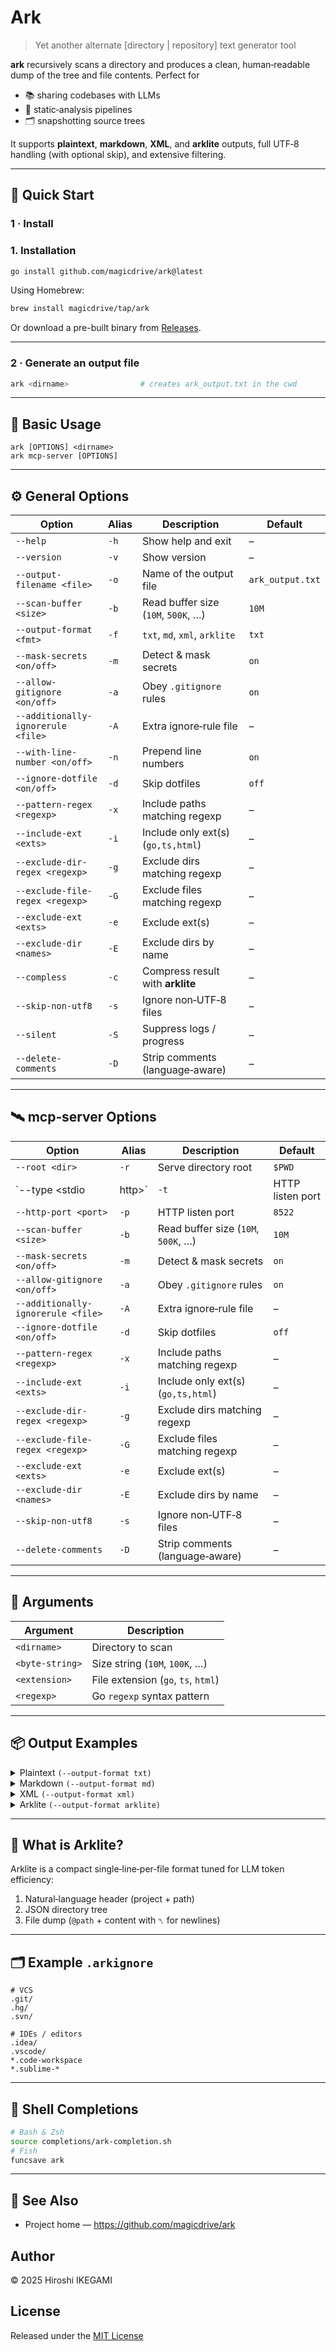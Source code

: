 
# Ark

> Yet another alternate \[directory | repository\] text generator tool

**ark** recursively scans a directory and produces a clean, human‑readable dump of the tree and file contents. Perfect for

* 📚 sharing codebases with LLMs
* 🧪 static‑analysis pipelines
* 🗂️ snapshotting source trees

It supports **plaintext**, **markdown**, **XML**, and **arklite** outputs, full UTF‑8 handling (with optional skip), and extensive filtering.

---

## 🚀 Quick Start

### 1 · Install

### 1. Installation

```bash
go install github.com/magicdrive/ark@latest
```

Using Homebrew:

```bash
brew install magicdrive/tap/ark
```

Or download a pre-built binary from [Releases](https://github.com/magicdrive/ark/releases).

---

### 2 · Generate an output file

```bash
ark <dirname>                # creates ark_output.txt in the cwd
```

---

## 🧰 Basic Usage

```text
ark [OPTIONS] <dirname>
ark mcp-server [OPTIONS]
```

---
<!--
## 📂 Sub‑commands

| Command      | Description                    |
|--------------|--------------------------------|
| `mcp-server` | Run Ark as an HTTP MCP server. |


---
-->

## ⚙️ General Options

| Option | Alias | Description | Default |
|--------|-------|-------------|---------|
| `--help` | `-h` | Show help and exit | – |
| `--version` | `-v` | Show version | – |
| `--output-filename <file>` | `-o` | Name of the output file | `ark_output.txt` |
| `--scan-buffer <size>` | `-b` | Read buffer size (`10M`, `500K`, …) | `10M` |
| `--output-format <fmt>` | `-f` | `txt`, `md`, `xml`, `arklite` | `txt` |
| `--mask-secrets <on/off>` | `-m` | Detect & mask secrets | `on` |
| `--allow-gitignore <on/off>` | `-a` | Obey `.gitignore` rules | `on` |
| `--additionally-ignorerule <file>` | `-A` | Extra ignore‑rule file | – |
| `--with-line-number <on/off>` | `-n` | Prepend line numbers | `on` |
| `--ignore-dotfile <on/off>` | `-d` | Skip dotfiles | `off` |
| `--pattern-regex <regexp>` | `-x` | Include paths matching regexp | – |
| `--include-ext <exts>` | `-i` | Include only ext(s) (`go,ts,html`) | – |
| `--exclude-dir-regex <regexp>` | `-g` | Exclude dirs matching regexp | – |
| `--exclude-file-regex <regexp>` | `-G` | Exclude files matching regexp | – |
| `--exclude-ext <exts>` | `-e` | Exclude ext(s) | – |
| `--exclude-dir <names>` | `-E` | Exclude dirs by name | – |
| `--compless` | `-c` | Compress result with **arklite** | – |
| `--skip-non-utf8` | `-s` | Ignore non‑UTF‑8 files | – |
| `--silent` | `-S` | Suppress logs / progress | – |
| `--delete-comments` | `-D` | Strip comments (language‑aware) | – |

---

## 🛰  mcp‑server Options

| Option | Alias | Description | Default |
|--------|-------|-------------|---------|
| `--root <dir>` | `-r` | Serve directory root | `$PWD` |
| `--type <stdio|http>` | `-t` | HTTP listen port | `stdio` |
| `--http-port <port>` | `-p` | HTTP listen port | `8522` |
| `--scan-buffer <size>` | `-b` | Read buffer size (`10M`, `500K`, …) | `10M` |
| `--mask-secrets <on/off>` | `-m` | Detect & mask secrets | `on` |
| `--allow-gitignore <on/off>` | `-a` | Obey `.gitignore` rules | `on` |
| `--additionally-ignorerule <file>` | `-A` | Extra ignore‑rule file | – |
| `--ignore-dotfile <on/off>` | `-d` | Skip dotfiles | `off` |
| `--pattern-regex <regexp>` | `-x` | Include paths matching regexp | – |
| `--include-ext <exts>` | `-i` | Include only ext(s) (`go,ts,html`) | – |
| `--exclude-dir-regex <regexp>` | `-g` | Exclude dirs matching regexp | – |
| `--exclude-file-regex <regexp>` | `-G` | Exclude files matching regexp | – |
| `--exclude-ext <exts>` | `-e` | Exclude ext(s) | – |
| `--exclude-dir <names>` | `-E` | Exclude dirs by name | – |
| `--skip-non-utf8` | `-s` | Ignore non‑UTF‑8 files | – |
| `--delete-comments` | `-D` | Strip comments (language‑aware) | – |

---

## 📝 Arguments

| Argument | Description |
|----------|-------------|
| `<dirname>` | Directory to scan |
| `<byte-string>` | Size string (`10M`, `100K`, …) |
| `<extension>` | File extension (`go`, `ts`, `html`) |
| `<regexp>` | Go `regexp` syntax pattern |

---

## 📦 Output Examples

<details>
<summary>Plaintext <code>(--output-format txt)</code></summary>

```text
example_project
├── main.go
└── sub
    └── sub.txt

=== sub/sub.txt ===
hello world
```
</details>

<details>
<summary>Markdown <code>(--output-format md)</code></summary>

````markdown
# Project Tree
```
example_project
├── main.go
└── sub
    └── sub.txt
```

---

# File: sub/sub.txt
```txt
hello world
```
````
</details>

<details>
<summary>XML <code>(--output-format xml)</code></summary>

```xml
<?xml version="1.0" encoding="UTF-8"?>
<ProjectDump>
  <Description>
    <ProjectName>example_project</ProjectName>
    <ProjectPath>/abs/path/example_project</ProjectPath>
  </Description>
  <Tree><![CDATA[
example_project
├── main.go
└── sub
    └── sub.txt
  ]]></Tree>
  <Files>
    <File path="main.go"><![CDATA[
package main
func main() { println("hello") }
    ]]></File>
    <File path="sub/sub.txt"><![CDATA[
hello world
    ]]></File>
  </Files>
</ProjectDump>
```
</details>

<details>
<summary>Arklite <code>(--output-format arklite)</code></summary>

```
# Arklite Format: example_project (/abs/path/example_project)

## Directory Tree (JSON)
{"name":"example_project","type":"directory","children":[{"name":"main.go","type":"file"},{"name":"sub","type":"directory","children":[{"name":"sub.txt","type":"file"}]}]}

## File Dump
@main.go
package main␤func main(){␤println("hello")␤}
@sub/sub.txt
hello world
```
</details>

---

## 🤔 What is Arklite?

Arklite is a compact single‑line‑per‑file format tuned for LLM token efficiency:

1. Natural‑language header (project + path)  
2. JSON directory tree  
3. File dump (`@path` + content with `␤` for newlines)

---

## 🗂 Example `.arkignore`

```gitignore
# VCS
.git/
.hg/
.svn/

# IDEs / editors
.idea/
.vscode/
*.code-workspace
*.sublime-*
```

---

## 🧩 Shell Completions

```sh
# Bash & Zsh
source completions/ark-completion.sh
# Fish
funcsave ark
```

---

## 📎 See Also

* Project home — <https://github.com/magicdrive/ark>

## Author

© 2025 Hiroshi IKEGAMI

## License

Released under the [MIT License](LICENSE)
